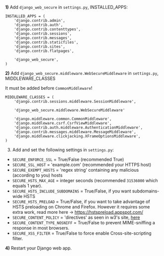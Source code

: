 **1)** Add `django_web_secure` in `settings.py`, INSTALLED_APPS:

```
INSTALLED_APPS = (
    'django.contrib.admin',
    'django.contrib.auth',
    'django.contrib.contenttypes',
    'django.contrib.sessions',
    'django.contrib.messages',
    'django.contrib.staticfiles',
    'django.contrib.sites',
    'django.contrib.flatpages',

    'django_web_secure',
)
```


**2)** Add `django_web_secure.middleware.WebSecureMiddleware` in `settings.py`, MIDDLEWARE_CLASSES

It must be added before `CommonMiddleware`!


```
MIDDLEWARE_CLASSES = (
    'django.contrib.sessions.middleware.SessionMiddleware',

    'django_web_secure.middleware.WebSecureMiddleware'

    'django.middleware.common.CommonMiddleware',
    'django.middleware.csrf.CsrfViewMiddleware',
    'django.contrib.auth.middleware.AuthenticationMiddleware',
    'django.contrib.messages.middleware.MessageMiddleware',
    'django.middleware.clickjacking.XFrameOptionsMiddleware',
)
```

3) Add and set the following settings in `settings.py`:


* `SECURE_ENFORCE_SSL` = True/False (recommended True)
* `SECURE_SSL_HOST` = 'example.com' (recommended your HTTPS host)
* `SECURE_EXEMPT_HOSTS` = 'regex string' containing any malicious (according to you) hosts
* `SECURE_HSTS_MAX_AGE` = integer seconds (recommended `31536000` which equals 1 year).
* `SECURE_HSTS_INCLUDE_SUBDOMAINS` = True/False, if you want subdomains-wide HSTS
* `SECURE_HSTS_PRELOAD` = True/False, if you want to take advantage of HSTS preloading on Chrome and Firefox. However it requires some extra work, read more here ->  https://hstspreload.appspot.com/
* `SECURE_CONTENT_POLICY` = 'directives' as seen in w3's site, [here](http://www.w3.org/TR/CSP2/#sec-directives)
* `SECURE_CONTENT_TYPE_NOSNIFF` = True/False to prevent MIME-sniffing a response in most browsers.
* `SECURE_XSS_FILTER` = True/False to force enable Cross-site-scripting filter.



**4)** Restart your Django web app.
